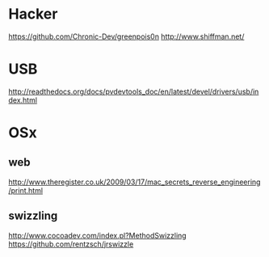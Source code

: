Hacker
====
https://github.com/Chronic-Dev/greenpois0n
http://www.shiffman.net/

USB
====
http://readthedocs.org/docs/pvdevtools_doc/en/latest/devel/drivers/usb/index.html

OSx
====

web
----
http://www.theregister.co.uk/2009/03/17/mac_secrets_reverse_engineering/print.html

swizzling
----
http://www.cocoadev.com/index.pl?MethodSwizzling
https://github.com/rentzsch/jrswizzle


